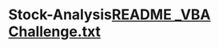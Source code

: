 # Stock-Analysis[README _VBA Challenge.txt](https://github.com/JackieTaggart2014/Stock-Analysis/files/7879423/README._VBA.Challenge.txt)
